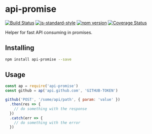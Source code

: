 # api-promise

[![Build Status](https://travis-ci.org/vigour-io/api-promise.svg?branch=master)](https://travis-ci.org/vigour-io/api-promise)
[![js-standard-style](https://img.shields.io/badge/code%20style-standard-brightgreen.svg)](http://standardjs.com/)
[![npm version](https://badge.fury.io/js/api-promise.svg)](https://badge.fury.io/js/api-promise)
[![Coverage Status](https://coveralls.io/repos/github/vigour-io/api-promise/badge.svg?branch=master)](https://coveralls.io/github/vigour-io/api-promise?branch=master)

Helper for fast API consuming in promises.

## Installing

```bash
npm install api-promise --save
```

## Usage

```js
const ap = require('api-promise')
const github = ap('api.github.com', 'GITHUB-TOKEN')

github('POST', '/some/api/path', { param: 'value' })
  .then(res => {
    // do something with the response
  })
  .catch(err => {
    // do something with the error
  })
```
